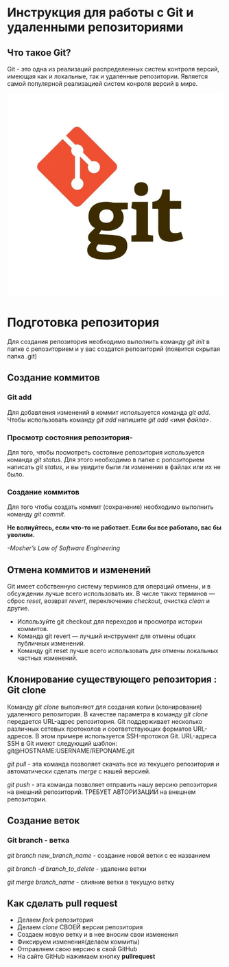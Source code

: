 # Инструкция для работы с Git и удаленными репозиториями

## Что такое Git?
Git - это одна из реализаций распределенных систем контроля версий, имеющая как и локальные, так и удаленные репозитории. Является самой популярной реализацией систем конроля версий в мире.

![текст с описанием картинки](%D1%84%D0%BE%D1%82%D0%BE.png)
# Подготовка репозитория 

Для создания репозитория необходимо выполнить команду *git init* в папке с репозиторием и у вас создатся репозиторий (появится скрытая папка .git)

## Создание коммитов

### Git add
Для добавления изменений в коммит используется команда *git add*. Чтобы использовать команду *git add* напишите *git add <имя файла>*.

### Просмотр состояния репозитория-
Для того, чтобы посмотреть состояние репозитория используется команда *git status*. Для этого необходимо в папке с ропозиторием написать *git status*, и вы увидите были ли изменения в файлах или их не было.

### Создание коммитов
Для того чтобы создать коммит (сохранение) необходимо выполнить команду *git commit*.

**Не волнуйтесь, если что-то не работает. Если бы все работало, вас бы уволили.**

*-Mosher’s Law of Software Engineering*

## Отмена коммитов и изменений
Git имеет собственную систему терминов для операций отмены, и в обсуждении лучше всего использовать их. В числе таких терминов — сброс *reset*, возврат *revert*, переключение *checkout*, очистка *clean* и другие.

* Используйте git checkout для переходов и просмотра истории коммитов.
* Команда git revert — лучший инструмент для отмены общих публичных изменений.
* Команду git reset лучше всего использовать для отмены локальных частных изменений.

## Клонирование существующего репозитория : Git clone 
Команду *git clone* выполняют для создания копии (клонирования) удаленного репозитория. В качестве параметра в команду *git clone* передается URL-адрес репозитория. Git поддерживает несколько различных сетевых протоколов и соответствующих форматов URL-адресов. В этом примере используется SSH-протокол Git. URL-адреса SSH в Git имеют следующий шаблон: git@HOSTNAME:USERNAME/REPONAME.git

*git pull* - эта команда позволяет скачать все из текущего репозитория и автоматически сделать *merge* с нашей версией.

*git push* - эта команда позволяет отправить нашу версию репозитория на внешний репозиторий. ТРЕБУЕТ АВТОРИЗАЦИЙ на внешнем репозитории.
## Создание веток 

### Git branch - ветка
*git branch new_branch_name* - создание новой ветки с ее названием

*git branch -d branch_to_delete* - удаление ветки
 
*git merge branch_name* - слияние ветки в текущую ветку

## Как сделать pull request
* Делаем *fork* репозитория
* Делаем *clone* СВОЕЙ версии репозитория
* Создаем новую ветку и в нее вносим свои изменения 
* Фиксируем изменения(делаем коммиты)
* Отправляем свою версию в свой GitHub
* На сайте GitHub нажимаем кнопку **pullrequest**